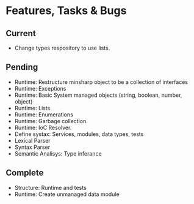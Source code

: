 # Features, Tasks & Bugs

## Current

* Change types respository to use lists.

## Pending

* Runtime: Restructure minsharp object to be a collection of interfaces
* Runtime: Exceptions
* Runtime: Basic System managed objects (string, boolean, number, object)
* Runtime: Lists
* Runtime: Enumerations
* Runtime: Garbage collection.
* Runtime: IoC Resolver.
* Define systax: Services, modules, data types, tests
* Lexical Parser
* Syntax Parser
* Semantic Analisys: Type inferance

## Complete

* Structure: Runtime and tests
* Runtime: Create unmanaged data module
